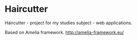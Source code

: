 # Haircutter

Haircutter - project for my studies subject - web applications.

Based on Amelia framework.
http://amelia-framework.eu/
